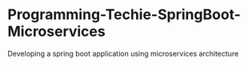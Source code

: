 # Programming-Techie-SpringBoot-Microservices
Developing a spring boot application using microservices architecture
